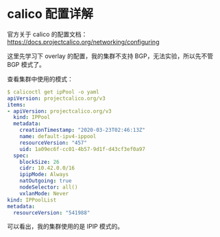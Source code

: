 # calico 配置详解

官方关于 calico 的配置文档：https://docs.projectcalico.org/networking/configuring

这里先学习下 overlay 的配置，我的集群不支持 BGP，无法实验，所以先不管 BGP 模式了。

查看集群中使用的模式：

```yaml
$ calicoctl get ipPool -o yaml
apiVersion: projectcalico.org/v3
items:
- apiVersion: projectcalico.org/v3
  kind: IPPool
  metadata:
    creationTimestamp: "2020-03-23T02:46:13Z"
    name: default-ipv4-ippool
    resourceVersion: "457"
    uid: 1a09ec6f-cc01-4b57-9d1f-d43cf3ef0a97
  spec:
    blockSize: 26
    cidr: 10.42.0.0/16
    ipipMode: Always
    natOutgoing: true
    nodeSelector: all()
    vxlanMode: Never
kind: IPPoolList
metadata:
  resourceVersion: "541988"
```

可以看出，我的集群使用的是 IPIP 模式的。

